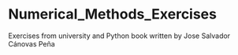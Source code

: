 # Numerical_Methods_Exercises
Exercises from university and Python book written by Jose Salvador Cánovas Peña
